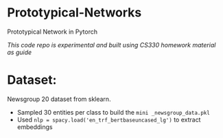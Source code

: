 # Prototypical-Networks
Prototypical Network in Pytorch

*This code repo is experimental and built using CS330 homework material as guide*


# Dataset:
Newsgroup 20 dataset from sklearn.
- Sampled 30 entities per class to build the `mini _newsgroup_data.pkl`
- Used `nlp = spacy.load('en_trf_bertbaseuncased_lg')` to extract embeddings 


